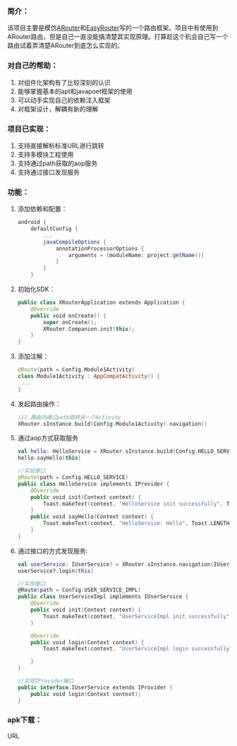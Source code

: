 ### 简介：

该项目主要是模仿[ARouter](https://github.com/alibaba/ARouter)和[EasyRouter](https://github.com/Xiasm/EasyRouter)写的一个路由框架。项目中有使用到ARouter路由，但是自己一直没能搞清楚其实现原理。打算趁这个机会自己写一个路由试着弄清楚ARouter到底怎么实现的。

### 对自己的帮助：

1. 对组件化架构有了比较深刻的认识
2. 能够掌握基本的apt和javapoet框架的使用
3. 可以动手实现自己的依赖注入框架
4. 对框架设计，解耦有新的理解

### 项目已实现：

1. 支持直接解析标准URL进行跳转
2. 支持多模块工程使用
3. 支持通过path获取的aop服务
4. 支持通过接口发现服务

### 功能：

1. 添加依赖和配置：

   ```groovy
   android {
       defaultConfig {
           ...
           javaCompileOptions {
               annotationProcessorOptions {
                   arguments = [moduleName: project.getName()]
               }
           }
       }
   
   ```

2. 初始化SDK：

   ```kotlin
   public class XRouterApplication extends Application {
       @Override
       public void onCreate() {
           super.onCreate();
           XRouter.Companion.init(this);
       }
   }
   ```

3. 添加注解：

   ```kotlin
   @Route(path = Config.Module1Activity)
   class Module1Activity : AppCompatActivity() {
   	...
   }
   ```

4. 发起路由操作：

   ```kotlin
   //1.路由内通过path跳转另一个Activity
   XRouter.sInstance.build(Config.Module1Activity).navigation()
   ```

5. 通过aop方式获取服务

   ```kotlin
   val hello: HelloService = XRouter.sInstance.build(Config.HELLO_SERVICE).navigation() as HelloService
   hello.sayHello(this)
   
   //实现接口
   @Route(path = Config.HELLO_SERVICE)
   public class HelloService implements IProvider {
       @Override
       public void init(Context context) {
           Toast.makeText(context, "HelloService init successfully", Toast.LENGTH_SHORT).show();
       }
       public void sayHello(Context context) {
           Toast.makeText(context, "HelloService: Hello", Toast.LENGTH_SHORT).show();
       }
   }
   ```

6. 通过接口的方式发现服务:

   ```kotlin
   val userService: IUserService? = XRouter.sInstance.navigation(IUserService::class.java)
   userService?.login(this)
   
   //实现接口
   @Route(path = Config.USER_SERVICE_IMPL)
   public class UserServiceImpl implements IUserService {
       @Override
       public void init(Context context) {
           Toast.makeText(context, "UserServiceImpl init successfully", Toast.LENGTH_SHORT).show();
       }
   
       @Override
       public void login(Context context) {
           Toast.makeText(context, "UserServiceImpl login successfully", Toast.LENGTH_SHORT).show();
   
       }
   }
   
   //实现IProvider接口
   public interface IUserService extends IProvider {
       public void login(Context context);
   }
   ```

   

### apk下载：

URL

